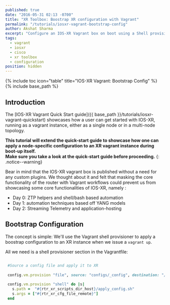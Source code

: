 ```yaml
---
published: true
date: "2016-05-31 02:13 -0700"
title: "XR Toolbox: Boostrap XR configuration with Vagrant"
permalink: "/tutorials/iosxr-vagrant-bootstrap-config"
author: Akshat Sharma
excerpt: "Configure an IOS-XR Vagrant box on boot using a Shell provisioner"
tags: 
  - vagrant
  - iosxr
  - cisco
  - xr toolbox
  - configuration
position: hidden
---
```


{% include toc icon="table" title="IOS-XR Vagrant: Bootstrap Config" %}
{% include base_path %}

## Introduction

The [IOS-XR Vagrant Quick Start guide]({{ base_path }}/tutorials/iosxr-vagrant-quickstart)
showcases how a user can get started with IOS-XR, running as a vagrant instance, either as a single node or in a multi-node topology.

**This tutorial will extend the quick-start guide to showcase how one can apply a node-specific configuration to an XR vagrant instance during boot-up itself.  
Make sure you take a look at the quick-start guide before proceeding.**
{: .notice--warning}

>
Bear in mind that the IOS-XR vagrant box is published without a need for any custom plugins.
We thought about it and felt that masking the core functionality of the router with Vagrant workflows could prevent us from showcasing some core functionalities of IOS-XR, namely :
>
* Day 0: ZTP helpers and shell/bash based automation
* Day 1: automation techniques based off YANG models
* Day 2: Streaming Telemetry and application-hosting 


## Bootstrap Configuration

The concept is simple: We'll use the Vagrant shell provisioner to apply a boostrap configuration to an XR instance when we issue a `vagrant up`.  
  
All we need is a shell provisioner section in the Vagrantfile:

```ruby 

 #Source a config file and apply it to XR
      
 config.vm.provision "file", source: "configs/_config", destination: "/home/vagrant/rtr_config"
      
 config.vm.provision "shell" do |s|
   s.path =  "#{rtr_xr_scripts_dir_host}/apply_config.sh"
   s.args = ["#{rtr_xr_cfg_file_remote}"]
 end

```
















